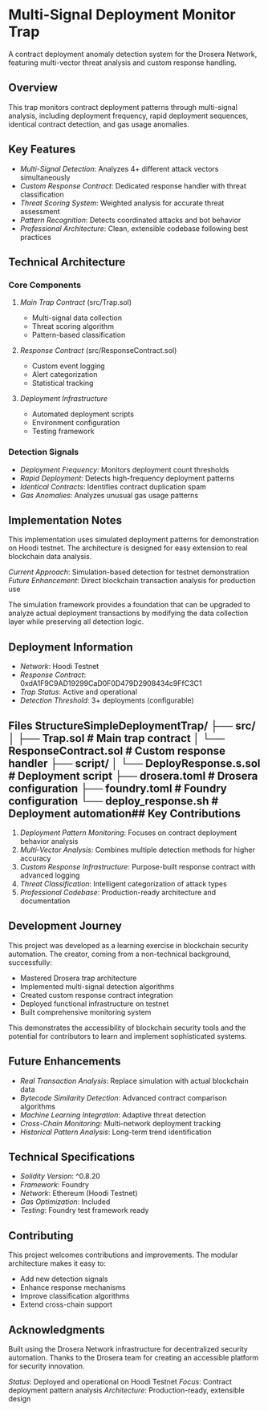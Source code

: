 # Multi-Signal Deployment Monitor Trap

A contract deployment anomaly detection system for the Drosera Network, featuring multi-vector threat analysis and custom response handling.

## Overview

This trap monitors contract deployment patterns through multi-signal analysis, including deployment frequency, rapid deployment sequences, identical contract detection, and gas usage anomalies.

## Key Features

- *Multi-Signal Detection*: Analyzes 4+ different attack vectors simultaneously
- *Custom Response Contract*: Dedicated response handler with threat classification
- *Threat Scoring System*: Weighted analysis for accurate threat assessment
- *Pattern Recognition*: Detects coordinated attacks and bot behavior
- *Professional Architecture*: Clean, extensible codebase following best practices

## Technical Architecture

### Core Components

1. *Main Trap Contract* (src/Trap.sol)
   - Multi-signal data collection
   - Threat scoring algorithm
   - Pattern-based classification

2. *Response Contract* (src/ResponseContract.sol)
   - Custom event logging
   - Alert categorization
   - Statistical tracking

3. *Deployment Infrastructure*
   - Automated deployment scripts
   - Environment configuration
   - Testing framework

### Detection Signals

- *Deployment Frequency*: Monitors deployment count thresholds
- *Rapid Deployment*: Detects high-frequency deployment patterns
- *Identical Contracts*: Identifies contract duplication spam
- *Gas Anomalies*: Analyzes unusual gas usage patterns

## Implementation Notes

This implementation uses simulated deployment patterns for demonstration on Hoodi testnet. The architecture is designed for easy extension to real blockchain data analysis.

*Current Approach*: Simulation-based detection for testnet demonstration
*Future Enhancement*: Direct blockchain transaction analysis for production use

The simulation framework provides a foundation that can be upgraded to analyze actual deployment transactions by modifying the data collection layer while preserving all detection logic.

## Deployment Information

- *Network*: Hoodi Testnet
- *Response Contract*: 0xdA1F9C9AD19299CaD0F0D479D2908434c9FfC3C1
- *Trap Status*: Active and operational
- *Detection Threshold*: 3+ deployments (configurable)

## Files StructureSimpleDeploymentTrap/ ├── src/ │   ├── Trap.sol                    # Main trap contract │   └── ResponseContract.sol        # Custom response handler ├── script/ │   └── DeployResponse.s.sol       # Deployment script ├── drosera.toml                   # Drosera configuration ├── foundry.toml                   # Foundry configuration └── deploy_response.sh             # Deployment automation## Key Contributions

1. *Deployment Pattern Monitoring*: Focuses on contract deployment behavior analysis
2. *Multi-Vector Analysis*: Combines multiple detection methods for higher accuracy
3. *Custom Response Infrastructure*: Purpose-built response contract with advanced logging
4. *Threat Classification*: Intelligent categorization of attack types
5. *Professional Codebase*: Production-ready architecture and documentation

## Development Journey

This project was developed as a learning exercise in blockchain security automation. The creator, coming from a non-technical background, successfully:

- Mastered Drosera trap architecture
- Implemented multi-signal detection algorithms
- Created custom response contract integration
- Deployed functional infrastructure on testnet
- Built comprehensive monitoring system

This demonstrates the accessibility of blockchain security tools and the potential for contributors to learn and implement sophisticated systems.

## Future Enhancements

- *Real Transaction Analysis*: Replace simulation with actual blockchain data
- *Bytecode Similarity Detection*: Advanced contract comparison algorithms
- *Machine Learning Integration*: Adaptive threat detection
- *Cross-Chain Monitoring*: Multi-network deployment tracking
- *Historical Pattern Analysis*: Long-term trend identification

## Technical Specifications

- *Solidity Version*: ^0.8.20
- *Framework*: Foundry
- *Network*: Ethereum (Hoodi Testnet)
- *Gas Optimization*: Included
- *Testing*: Foundry test framework ready

## Contributing

This project welcomes contributions and improvements. The modular architecture makes it easy to:

- Add new detection signals
- Enhance response mechanisms
- Improve classification algorithms
- Extend cross-chain support

## Acknowledgments

Built using the Drosera Network infrastructure for decentralized security automation. Thanks to the Drosera team for creating an accessible platform for security innovation.


*Status*: Deployed and operational on Hoodi Testnet
*Focus*: Contract deployment pattern analysis
*Architecture*: Production-ready, extensible design

